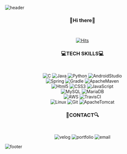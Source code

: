 ![header](https://capsule-render.vercel.app/api?type=waving&color=timeGradient&height=250&section=header&text=MOONG2&fontSize=90&animation=fadeIn&fontAlignY=40)
<h3 align="center">
👋Hi there👋
</h3>
<br>
<div align="center">
  
  [![Hits](https://hits.seeyoufarm.com/api/count/incr/badge.svg?url=https%3A%2F%2Fgithub.com%2Fmoong2&count_bg=%23F3EA5C&title_bg=%2340B9F0BF&icon=&icon_color=%23000000&title=hits&edge_flat=false)](https://hits.seeyoufarm.com)
  
</div>

<h3 align="center">
  💻TECH SKILLS💻
</h3>
<br>
<div align="center">
  
  ![C](https://img.shields.io/badge/C-A8B9CC?style=flat-square&logo=C&logoColor=white)
  ![Java](https://img.shields.io/badge/Java-007396?style=flat-square&logo=Java&logoColor=white)
  ![Python](https://img.shields.io/badge/Python-3776AB?style=flat-square&logo=Python&logoColor=white)
  ![AndroidStudio](https://img.shields.io/badge/AndroidStudio-3DDC84?style=flat-square&logo=Android&logoColor=white)  
  ![Spring](https://img.shields.io/badge/Spring-6DB33F?style=flat-square&logo=Spring&logoColor=white)
  ![Gradle](https://img.shields.io/badge/Gradle-02303A?style=flat-square&logo=Gradle&logoColor=white)
  ![ApacheMaven](https://img.shields.io/badge/Apache_Maven-C71A36?style=flat-square&logo=Apache-Maven&logoColor=white)  
  ![Html5](https://img.shields.io/badge/HTML5-E34F26?style=flat-square&logo=HTML5&logoColor=white)
  ![CSS3](https://img.shields.io/badge/CSS3-1572B6?style=flat-square&logo=CSS3&logoColor=white)
  ![JavaScript](https://img.shields.io/badge/JavaScript-F7DF1E?style=flat-square&logo=JavaScript&logoColor=white)  
  ![MySQL](https://img.shields.io/badge/MySQL-4479A1?style=flat-square&logo=MySQL&logoColor=white)
  ![MariaDB](https://img.shields.io/badge/MariaDB-003545?style=flat-square&logo=MariaDB&logoColor=white)  
  ![AWS](https://img.shields.io/badge/Amazon_AWS-232F3E?style=flat-square&logo=Amazon-AWS&logoColor=white)
  ![TravisCI](https://img.shields.io/badge/Travis_CI-3EAAAF?style=flat-square&logo=Travis-CI&logoColor=white)  
  ![Linux](https://img.shields.io/badge/Linux-FCC624?style=flat-square&logo=Linux&logoColor=white)
  ![Git](https://img.shields.io/badge/Git-F05032?style=flat-square&logo=Git&logoColor=white)
  ![ApacheTomcat](https://img.shields.io/badge/Apache_Tomcat-F8DC75?style=flat-square&logo=Apache-Tomcat&logoColor=white)  
  
</div>

<h3 align="center">
  🔎CONTACT🔍
</h3>
<br>
<div align="center">
  
  ![velog](https://img.shields.io/badge/Tech%20Blog-11B48A?style=flat-square&logo=Vimeo&logoColor=white&link=https://velog.io/@moong2) 
  ![portfolio](https://img.shields.io/badge/Portfolio-181717?style=flat-square&logo=GitHub&logoColor=white&link=https://moong2.github.io)
  ![email](https://img.shields.io/badge/Gmail-EA4335?style=flat-square&logo=Gmail&logoColor=white&link=pushclap@gmail.com)
  
</div>

![footer](https://capsule-render.vercel.app/api?type=waving&color=timeGradient&height=250&section=footer)
